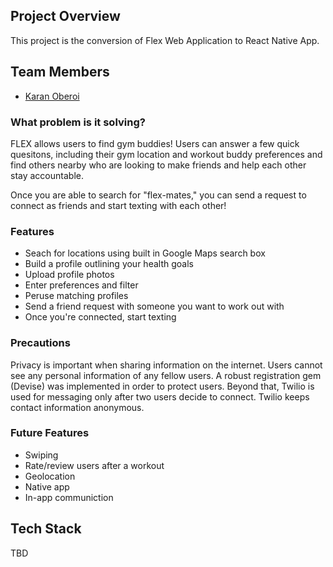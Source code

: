 ## Project Overview
This project is the conversion of Flex Web Application to React Native App.

## Team Members
- [Karan Oberoi](https://www.linkedin.com/in/karanobe/)


### What problem is it solving?
FLEX allows users to find gym buddies! Users can answer a few quick quesitons, including their gym location and workout buddy preferences and find others nearby who are looking to make friends and help each other stay accountable.

Once you are able to search for "flex-mates," you can send a request to connect as friends and start texting with each other!

### Features
- Seach for locations using built in Google Maps search box
- Build a profile outlining your health goals
- Upload profile photos
- Enter preferences and filter
- Peruse matching profiles
- Send a friend request with someone you want to work out with
- Once you're connected, start texting

### Precautions
Privacy is important when sharing information on the internet. Users cannot see any personal information of any fellow users. A robust registration gem (Devise) was implemented in order to protect users. Beyond that, Twilio is used for messaging only after two users decide to connect. Twilio keeps contact information anonymous.

### Future Features
- Swiping
- Rate/review users after a workout
- Geolocation
- Native app
- In-app communiction

## Tech Stack
TBD


